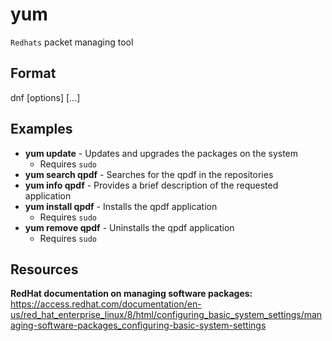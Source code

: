 # yum

`Redhats` packet managing tool

## Format

dnf [options] <command> [<args>...]

## Examples

- **yum update** - Updates and upgrades the packages on the system
    - Requires `sudo`
- **yum search qpdf** - Searches for the qpdf in the repositories
- **yum info qpdf** - Provides a brief description of the requested application
- **yum install qpdf** - Installs the qpdf application
    - Requires `sudo`
- **yum remove qpdf** - Uninstalls the qpdf application
    - Requires `sudo`

## Resources

**RedHat documentation on managing software packages:** https://access.redhat.com/documentation/en-us/red_hat_enterprise_linux/8/html/configuring_basic_system_settings/managing-software-packages_configuring-basic-system-settings
